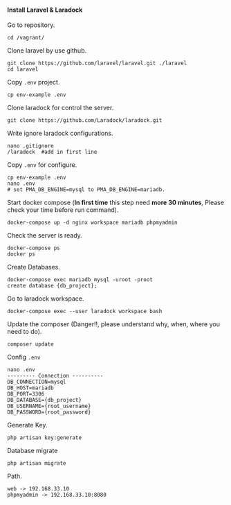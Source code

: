 #### Install Laravel & Laradock
Go to repository.
```
cd /vagrant/
```
Clone laravel by use github.
```
git clone https://github.com/laravel/laravel.git ./laravel
cd laravel
```
Copy `.env` project.
```
cp env-example .env
```
Clone laradock for control the server.
```
git clone https://github.com/Laradock/laradock.git 
```
Write ignore laradock configurations.
```
nano .gitignore
/laradock  #add in first line
```
Copy `.env` for configure.
```
cp env-example .env
nano .env
# set PMA_DB_ENGINE=mysql to PMA_DB_ENGINE=mariadb.
```
Start docker compose (**In first time** this step need **more 30 minutes**, Please check your time before run command).
```
docker-compose up -d nginx workspace mariadb phpmyadmin
```
Check the server is ready.
```
docker-compose ps
docker ps
```
Create Databases.
```
docker-compose exec mariadb mysql -uroot -proot
create database {db_project};
```
Go to laradock workspace.
```
docker-compose exec --user laradock workspace bash
```
Update the composer (Danger!!, please understand why, when, where you need to do).
```
composer update
```
Config `.env`
```
nano .env
--------- Connection ----------
DB_CONNECTION=mysql
DB_HOST=mariadb
DB_PORT=3306
DB_DATABASE={db_project}
DB_USERNAME={root_username}
DB_PASSWORD={root_password}
```
Generate Key.
```
php artisan key:generate
```
Database migrate
```
php artisan migrate
```
Path.
```
web -> 192.168.33.10
phpmyadmin -> 192.168.33.10:8080
```
